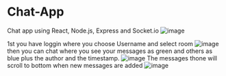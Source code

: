 # Chat-App
Chat app using React, Node.js, Express and Socket.io
![image](https://user-images.githubusercontent.com/84022755/216345935-e23b091b-3aca-4edc-8e74-e860c3cce44b.png)



1st you have loggin where you choose Username and select room
![image](https://user-images.githubusercontent.com/84022755/216344708-56f7864d-ee50-4bba-8a04-3d4ef9f23d2f.png)
then you can chat where you see your messages as green and others as blue plus the author and the timestamp.
![image](https://user-images.githubusercontent.com/84022755/216345343-5aae02c8-6000-4f62-b7db-fd95fb85bf38.png)
The messages thone will scroll to bottom when new messages are added
![image](https://user-images.githubusercontent.com/84022755/216345582-22df5517-1c83-4cb4-b576-640b8904b20e.png)
